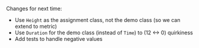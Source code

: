 Changes for next time:

- Use `Height` as the assignment class, not the demo class (so we can extend to
  metric)
- Use `Duration` for the demo class (instead of `Time`) to (12 <-> 0) quirkiness
- Add tests to handle negative values
